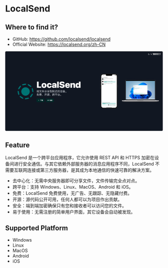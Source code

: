 # LocalSend

## Where to find it?

* GitHub: https://github.com/localsend/localsend
* Official Website: https://localsend.org/zh-CN

![](img/LocalSend.png)

## Feature

LocalSend 是一个跨平台应用程序，它允许使用 REST API 和 HTTPS 加密在设备间进行安全通信。与其它依赖外部服务器的消息应用程序不同，LocalSend 不需要互联网连接或第三方服务器，是其成为本地通信的快速可靠的解决方案。

* 去中心化：无需中央服务器即可分享文件，文件传输完全点对点。
* 跨平台：支持 Windows、Linux、MacOS、Android 和 iOS。
* 免费：LocalSend 免费使用，无广告、无跟踪、无隐藏付费。
* 开源：源代码公开可用，任何人都可以为项目作出贡献。
* 安全：端到端加密确保只有您和接收者可以访问您的文件。
* 易于使用：无需注册的简单用户界面，其它设备会自动被发现。

## Supported Platform

* Windows
* Linux
* MacOS
* Android
* iOS